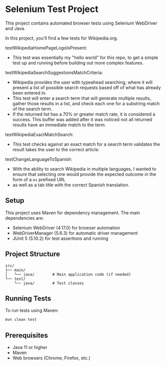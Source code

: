 # Selenium Test Project

This project contains automated browser tests using Selenium WebDriver and Java.

In this project, you'll find a few tests for Wikipedia.org.

testWikipediaHomePageLogoIsPresent:

 - This test was essentially my "hello world" for this repo, to get a simple test up and running before building out more complex features.
   
testWikipediaSearchSuggestionsMatchCriteria:
 - Wikipedia provides the user with typeahead searching, where it will present a list of possible search requests based off of what has already been entered in.
 - This test will enter a search term that will generate multiple results, gather those results in a list, and check each one for a substring match of the search term.
 - If the returned list has a 70% or greater match rate, it is considered a success.  This buffer was added after it was noticed not all returned results have an immediate match to the term.

testWikipediaExactMatchSearch:
 - This test checks against an exact match for a search term validates the result takes the user to the correct article.

testChangeLanguageToSpanish:
 - With the ability to search Wikipedia in multiple languages, I wanted to ensure that selecting one would provide the expected outcome in the form of a `es` prefixed URL
 - as well as a tab title with the correct Spanish translation. 
## Setup

This project uses Maven for dependency management. The main dependencies are:

- Selenium WebDriver (4.17.0) for browser automation
- WebDriverManager (5.6.3) for automatic driver management
- JUnit 5 (5.10.2) for test assertions and running

## Project Structure

```
src/
├── main/
│   └── java/        # Main application code (if needed)
└── test/
    └── java/        # Test classes 
```

## Running Tests

To run tests using Maven:

```bash
mvn clean test
```

## Prerequisites

- Java 11 or higher
- Maven
- Web browsers (Chrome, Firefox, etc.) 
